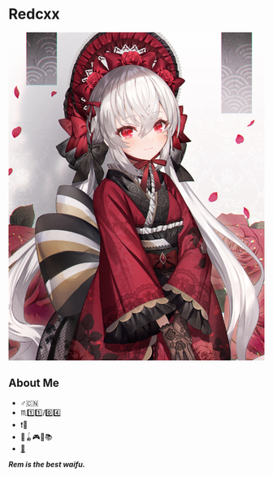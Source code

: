 # Redcxx

![waifu](https://github.com/Redcxx/Redcxx/blob/master/images/83370853_p0.jpg?raw=true)

## About Me
- :male_sign::cn:
- :scorpius::one::one:/:zero::four:
- :exclamation::underage:
- :ping_pong::yo_yo::video_game::musical_note::books:
- [:email:](mailto:weilue.luo@student.manchester.ac.uk)



***Rem is the best waifu.***
